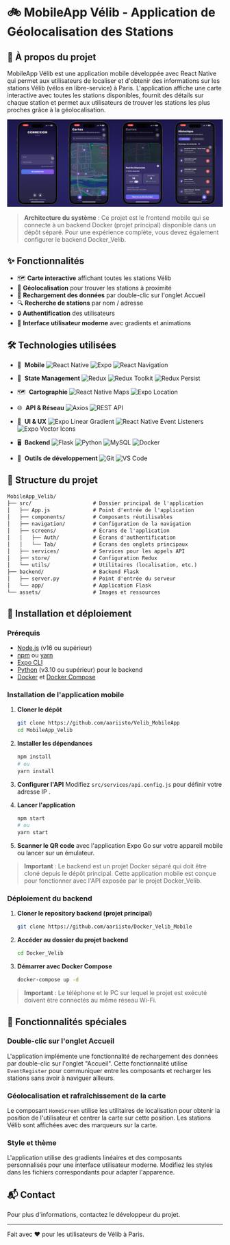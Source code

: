 # 🚲 MobileApp Vélib - Application de Géolocalisation des Stations

## 📱 À propos du projet

MobileApp Vélib est une application mobile développée avec React Native qui permet aux utilisateurs de localiser et d'obtenir des informations sur les stations Vélib (vélos en libre-service) à Paris. L'application affiche une carte interactive avec toutes les stations disponibles, fournit des détails sur chaque station et permet aux utilisateurs de trouver les stations les plus proches grâce à la géolocalisation.

![MobileApp Vélib](image/ban.png)

> **Architecture du système** : Ce projet est le frontend mobile qui se connecte à un backend Docker (projet principal) disponible dans un dépôt séparé. Pour une expérience complète, vous devez également configurer le backend Docker_Velib.

## ✨ Fonctionnalités

- 🗺️ **Carte interactive** affichant toutes les stations Vélib
- 📍 **Géolocalisation** pour trouver les stations à proximité
- 🔄 **Rechargement des données** par double-clic sur l'onglet Accueil
- 🔍 **Recherche de stations** par nom / adresse
- 🔒 **Authentification** des utilisateurs
- 📱 **Interface utilisateur moderne** avec gradients et animations

## 🛠️ Technologies utilisées

- 📱 &nbsp;**Mobile**
  ![React Native](https://img.shields.io/badge/-React%20Native-333333?style=flat&logo=react)
  ![Expo](https://img.shields.io/badge/-Expo-333333?style=flat&logo=expo)
  ![React Navigation](https://img.shields.io/badge/-React%20Navigation-333333?style=flat&logo=react)

- 🔄 &nbsp;**State Management**
  ![Redux](https://img.shields.io/badge/-Redux-333333?style=flat&logo=redux)
  ![Redux Toolkit](https://img.shields.io/badge/-Redux%20Toolkit-333333?style=flat&logo=redux)
  ![Redux Persist](https://img.shields.io/badge/-Redux%20Persist-333333?style=flat&logo=redux)

- 🗺️ &nbsp;**Cartographie**
  ![React Native Maps](https://img.shields.io/badge/-React%20Native%20Maps-333333?style=flat&logo=googlemaps)
  ![Expo Location](https://img.shields.io/badge/-Expo%20Location-333333?style=flat&logo=expo)

- 🌐 &nbsp;**API & Réseau**
  ![Axios](https://img.shields.io/badge/-Axios-333333?style=flat&logo=axios)
  ![REST API](https://img.shields.io/badge/-REST%20API-333333?style=flat&logo=api)

- 🎨 &nbsp;**UI & UX**
  ![Expo Linear Gradient](https://img.shields.io/badge/-Expo%20Linear%20Gradient-333333?style=flat&logo=expo)
  ![React Native Event Listeners](https://img.shields.io/badge/-Event%20Listeners-333333?style=flat&logo=react)
  ![Expo Vector Icons](https://img.shields.io/badge/-Expo%20Vector%20Icons-333333?style=flat&logo=expo)

- 🖥️ &nbsp;**Backend**
  ![Flask](https://img.shields.io/badge/-Flask-333333?style=flat&logo=flask)
  ![Python](https://img.shields.io/badge/-Python-333333?style=flat&logo=python)
  ![MySQL](https://img.shields.io/badge/-MySQL-333333?style=flat&logo=mysql)
  ![Docker](https://img.shields.io/badge/-Docker-333333?style=flat&logo=docker)

- 🔧 &nbsp;**Outils de développement**
  ![Git](https://img.shields.io/badge/-Git-333333?style=flat&logo=git)
  ![VS Code](https://img.shields.io/badge/-VS%20Code-333333?style=flat&logo=visual-studio-code&logoColor=007ACC)

## 📂 Structure du projet

```
MobileApp_Velib/
├── src/                    # Dossier principal de l'application
│   ├── App.js              # Point d'entrée de l'application
│   ├── components/         # Composants réutilisables
│   ├── navigation/         # Configuration de la navigation
│   ├── screens/            # Écrans de l'application
│   │   ├── Auth/           # Écrans d'authentification
│   │   └── Tab/            # Écrans des onglets principaux
│   ├── services/           # Services pour les appels API
│   ├── store/              # Configuration Redux
│   └── utils/              # Utilitaires (localisation, etc.)
├── backend/                # Backend Flask
│   ├── server.py           # Point d'entrée du serveur
│   └── app/                # Application Flask
└── assets/                 # Images et ressources
```

## 🚀 Installation et déploiement

### Prérequis

- [Node.js](https://nodejs.org/) (v16 ou supérieur)
- [npm](https://www.npmjs.com/) ou [yarn](https://yarnpkg.com/)
- [Expo CLI](https://docs.expo.dev/get-started/installation/)
- [Python](https://www.python.org/) (v3.10 ou supérieur) pour le backend
- [Docker](https://www.docker.com/) et [Docker Compose](https://docs.docker.com/compose/)

### Installation de l'application mobile

1. **Cloner le dépôt**

   ```bash
   git clone https://github.com/aariisto/Velib_MobileApp
   cd MobileApp_Velib
   ```

2. **Installer les dépendances**

   ```bash
   npm install
   # ou
   yarn install
   ```

3. **Configurer l'API**
   Modifiez `src/services/api.config.js` pour définir votre adresse IP .

4. **Lancer l'application**

   ```bash
   npm start
   # ou
   yarn start
   ```

5. **Scanner le QR code** avec l'application Expo Go sur votre appareil mobile ou lancer sur un émulateur.

> **Important** : Le backend est un projet Docker séparé qui doit être cloné depuis le dépôt principal. Cette application mobile est conçue pour fonctionner avec l'API exposée par le projet Docker_Velib.
### Déploiement du backend

1. **Cloner le repository backend (projet principal)**

   ```bash
   git clone https://github.com/aariisto/Docker_Velib_Mobile
   ```

2. **Accéder au dossier du projet backend**

   ```bash
   cd Docker_Velib
   ```

3. **Démarrer avec Docker Compose**
   ```bash
   docker-compose up -d
   ```

> **Important** : Le téléphone et le PC sur lequel le projet est exécuté doivent être connectés au même réseau Wi-Fi.

## 🔄 Fonctionnalités spéciales

### Double-clic sur l'onglet Accueil

L'application implémente une fonctionnalité de rechargement des données par double-clic sur l'onglet "Accueil". Cette fonctionnalité utilise `EventRegister` pour communiquer entre les composants et recharger les stations sans avoir à naviguer ailleurs.

### Géolocalisation et rafraîchissement de la carte

Le composant `HomeScreen` utilise les utilitaires de localisation pour obtenir la position de l'utilisateur et centrer la carte sur cette position. Les stations Vélib sont affichées avec des marqueurs sur la carte.

### Style et thème

L'application utilise des gradients linéaires et des composants personnalisés pour une interface utilisateur moderne. Modifiez les styles dans les fichiers correspondants pour adapter l'apparence.

## 📬 Contact

Pour plus d'informations, contactez le développeur du projet.

---

Fait avec ❤️ pour les utilisateurs de Vélib à Paris.
